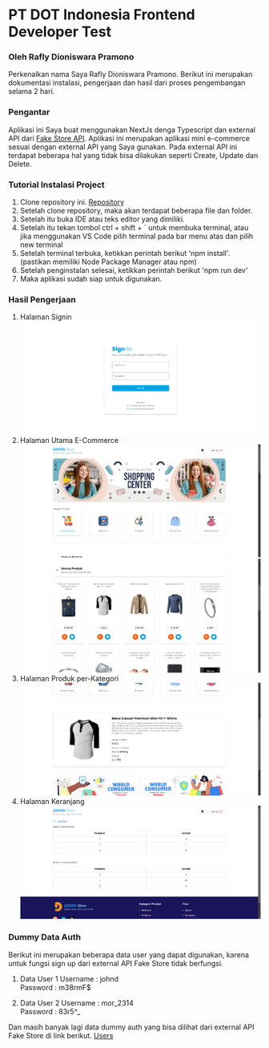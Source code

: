 # PT DOT Indonesia Frontend Developer Test

### Oleh Rafly Dioniswara Pramono
Perkenalkan nama Saya Rafly Dioniswara Pramono. Berikut ini merupakan dokumentasi instalasi, pengerjaan dan hasil dari proses pengembangan selama 2 hari.

### Pengantar
Aplikasi ini Saya buat menggunakan NextJs denga Typescript dan external API dari [Fake Store API](https://fakestoreapi.com/docs). Aplikasi ini merupakan aplikasi mini e-commerce sesuai dengan external API yang Saya gunakan. Pada external API ini terdapat beberapa hal yang tidak bisa dilakukan seperti Create, Update dan Delete.

### Tutorial Instalasi Project
1. Clone repository ini. [Repository](https://github.com/RaflyDioniswaraPramono/dot-frontend-test)
2. Setelah clone repository, maka akan terdapat beberapa file dan folder.
3. Setelah itu buka IDE atau teks editor yang dimiliki.
4. Setelah itu tekan tombol ctrl + shift + ` untuk membuka terminal, atau jika menggunakan VS Code pilih terminal pada bar menu atas dan pilih new terminal
5. Setelah terminal terbuka, ketikkan perintah berikut 'npm install'. (pastikan memiliki Node Package Manager atau npm)
6. Setelah penginstalan selesai, ketikkan perintah berikut 'npm run dev'
7. Maka aplikasi sudah siap untuk digunakan.

### Hasil Pengerjaan
1. Halaman Signin ![Signin Image](/public/features/signin.png)
2. Halaman Utama E-Commerce ![Main Page Image](/public/features/main-page.png) ![Main Page Image](/public/features/main-page-2.png)
3. Halaman Produk per-Kategori ![Product Detail](/public/features/detail-product.png)
4. Halaman Keranjang ![Carts Image](/public/features/carts.png)

### Dummy Data Auth
Berikut ini merupakan beberapa data user yang dapat digunakan, karena untuk fungsi sign up  dari external API Fake Store tidak berfungsi.

1. Data User 1
Username : johnd \
Password : m38rmF$

2. Data User 2
Username : mor_2314\
Password : 83r5^_

Dan masih banyak lagi data dummy auth yang bisa dilihat dari external API Fake Store di link berikut. [Users](https://fakestoreapi.com/users)